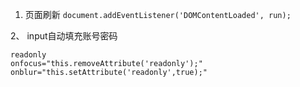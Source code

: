 

1. 页面刷新
`document.addEventListener('DOMContentLoaded', run);`

2、 input自动填充账号密码
```
readonly 
onfocus="this.removeAttribute('readonly');" 
onblur="this.setAttribute('readonly',true);"
```